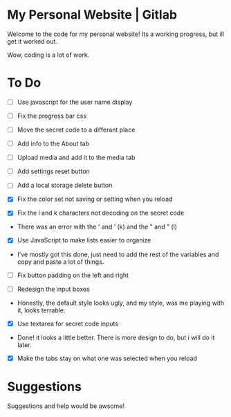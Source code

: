 # My Personal Website | Gitlab
Welcome to the code for my personal website! Its a working progress, but ill get it worked out.

Wow, coding is a lot of work.

# To Do

* [ ]  Use javascript for the user name display

* [ ]  Fix the progress bar css

* [ ]  Move the secret code to a differant place

* [ ]  Add info to the About tab

* [ ]  Upload media and add it to the media tab

* [ ] Add settings reset button

* [ ] Add a local storage delete button

* [x] Fix the color set not saving or setting when you reload

* [x] Fix the l and k characters not decoding on the secret code
* There was an error with the ' and ’ (k) and the " and ” (l)

* [x] Use JavaScript to make lists easier to organize 
* I've mostly got this done, just need to add the rest of the variables and copy and paste a lot of things.

* [ ] Fix button padding on the left and right

* [ ] Redesign the input boxes
* Honestly, the default style looks ugly, and my style, was me playing with it, looks terrable.

* [x] Use textarea for secret code inputs
* Done! it looks a little better. There is more design to do, but i will do it later.

* [x] Make the tabs stay on what one was selected when you reload
# Suggestions
Suggestions and help would be awsome!